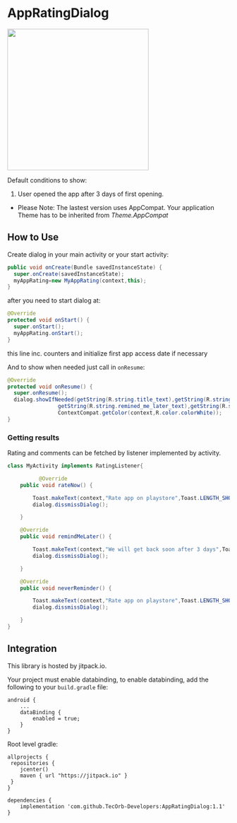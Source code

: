 # AppRatingDialog

<img src="http://res.cloudinary.com/duyx74vfd/image/upload/v1529498210/Screenshot_2018-06-14-17-49-19_uwosum.png" width="320px">

Default conditions to show:

1. User opened the app after 3 days of first opening.

* Please Note: The lastest version uses AppCompat. Your application Theme has to be inherited from *Theme.AppCompat*

## How to Use
Create dialog in your main activity or your start activity:

```java
public void onCreate(Bundle savedInstanceState) {
  super.onCreate(savedInstanceState);
  myAppRating=new MyAppRating(context,this);
}
```

after you need to start dialog at:

```java
@Override
protected void onStart() {
  super.onStart();
  myAppRating.onStart();
}
```

this line inc. counters and initialize first app access date if necessary

And to show when needed just call in `onResume`:

```java
@Override
protected void onResume() {
  super.onResume();
  dialog.showIfNeeded(getString(R.string.title_text),getString(R.string.rate_now_text),
                getString(R.string.remined_me_later_text),getString(R.string.no_rhanks_text),
                ContextCompat.getColor(context,R.color.colorWhite));
}
```
### Getting results

Rating and comments can be fetched by listener implemented by activity.

```java
class MyActivity implements RatingListener{

          @Override
    public void rateNow() {

        Toast.makeText(context,"Rate app on playstore",Toast.LENGTH_SHORT).show();
        dialog.dissmissDialog();

    }

    @Override
    public void remindMeLater() {

        Toast.makeText(context,"We will get back soon after 3 days",Toast.LENGTH_SHORT).show();
        dialog.dissmissDialog();

    }

    @Override
    public void neverReminder() {

        Toast.makeText(context,"Rate app on playstore",Toast.LENGTH_SHORT).show();
        dialog.dissmissDialog();

    }
}
```


## Integration
This library is hosted by jitpack.io.

Your project must enable databinding, to enable databinding, add the following to your `build.gradle` file:

```
android {
    ...
    dataBinding {
        enabled = true;
    }
}
```

Root level gradle:
```
allprojects {
 repositories {
    jcenter()
    maven { url "https://jitpack.io" }
 }
}
```
```
dependencies {
    implementation 'com.github.TecOrb-Developers:AppRatingDialog:1.1'
}
```
